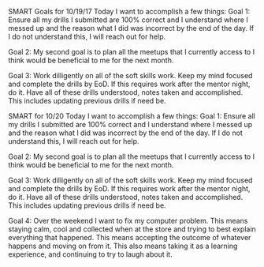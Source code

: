 SMART Goals for 10/19/17 Today I want to accomplish a few things: 
Goal 1: Ensure all my drills I submitted are 100% correct and I understand where I messed up and the reason what I did was incorrect by the end of the day. If I do not understand this, I will reach out for help.

Goal 2: My second goal is to plan all the meetups that I currently access to I think would be beneficial to me for the next month.

Goal 3: Work dilligently on all of the soft skills work. Keep my mind focused and complete the drills by EoD. If this requires work after the mentor night, do it. Have all of these drills understood, notes taken and accomplished. This includes updating previous drills if need be.




SMART for 10/20  Today I want to accomplish a few things: 
Goal 1: Ensure all my drills I submitted are 100% correct and I understand where I messed up and the reason what I did was incorrect by the end of the day. If I do not understand this, I will reach out for help.

Goal 2: My second goal is to plan all the meetups that I currently access to I think would be beneficial to me for the next month.

Goal 3: Work dilligently on all of the soft skills work. Keep my mind focused and complete the drills by EoD. If this requires work after the mentor night, do it. Have all of these drills understood, notes taken and accomplished. This includes updating previous drills if need be.

Goal 4: Over the weekend I want to fix my computer problem. This means staying calm, cool and collected when at the store and trying to best explain everything that happened. This means accepting the outcome of whatever happens and moving on from it. This also means taking it as a learning experience, and continuing to try to laugh about it. 
